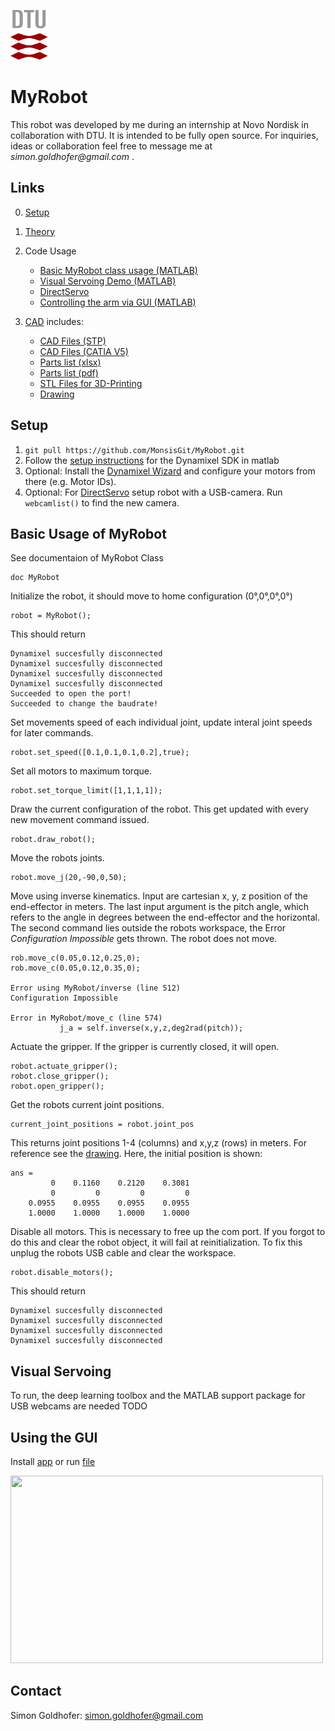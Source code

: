 <p float="left">
  <img src="https://github.com/MonsisGit/MyRobot/blob/master/doc/images/dtu.png" width="60" height="80" /> 
</p>

# MyRobot
This robot was developed by me during an internship at Novo Nordisk in collaboration with DTU. It is intended to be fully open source. For inquiries, ideas or collaboration feel free to message me at _simon.goldhofer@gmail.com_ .

## Links

0. [Setup](https://github.com/MonsisGit/MyRobot/blob/master/README.md#Setup)
1. [Theory](https://github.com/MonsisGit/MyRobot/blob/master/doc/theory.md)
2. Code Usage 
    - [Basic MyRobot class usage (MATLAB)](https://github.com/MonsisGit/MyRobot/blob/master/README.md#Basic-Usage-of-MyRobot)
    - [Visual Servoing Demo (MATLAB)](https://github.com/MonsisGit/MyRobot/blob/master/README.md#Visual-Servoing)
    - [DirectServo](https://github.com/MonsisGit/MyRobot/blob/master/doc/DirectServo.md)
    - [Controlling the arm via GUI (MATLAB)](https://github.com/MonsisGit/MyRobot/blob/master/README.md#Using-the-GUI)

3. [CAD](https://github.com/MonsisGit/MyRobot/blob/master/CAD/) includes:
    - [CAD Files (STP)](https://github.com/MonsisGit/MyRobot/blob/master/CAD/Robot_Arm_stp.zip)
    - [CAD Files (CATIA V5)](https://github.com/MonsisGit/MyRobot/blob/master/CAD/CATIA%20V5.zip)
    - [Parts list (xlsx)](https://github.com/MonsisGit/MyRobot/blob/master/CAD/parts_list.xlsx)
    - [Parts list (pdf)](https://github.com/MonsisGit/MyRobot/blob/master/CAD/parts_list.pdf)
    - [STL Files for 3D-Printing](https://github.com/MonsisGit/MyRobot/blob/master/CAD/stls_to_print.zip)
    - [Drawing](https://github.com/MonsisGit/MyRobot/blob/master/CAD/overview_drawing.pdf)

## Setup
1. ```git pull https://github.com/MonsisGit/MyRobot.git```
2. Follow the [setup instructions](https://emanual.robotis.com/docs/en/software/dynamixel/dynamixel_sdk/library_setup/matlab_windows/) for the Dynamixel SDK in matlab
3. Optional: Install the [Dynamixel Wizard](https://emanual.robotis.com/docs/en/software/dynamixel/dynamixel_wizard2/) and configure your motors from there (e.g. Motor IDs).
4. Optional: For [DirectServo](https://github.com/MonsisGit/MyRobot/blob/master/doc/DirectServo.md) setup robot with a USB-camera. Run ```webcamlist()``` to find the new camera.
## Basic Usage of MyRobot
See documentaion of MyRobot Class
```
doc MyRobot
```

Initialize the robot, it should move to home configuration (0°,0°,0°,0°)
```
robot = MyRobot();
```
This should return
```
Dynamixel succesfully disconnected
Dynamixel succesfully disconnected
Dynamixel succesfully disconnected
Dynamixel succesfully disconnected
Succeeded to open the port!
Succeeded to change the baudrate!
```
Set movements speed of each individual joint, update interal joint speeds for later commands.
```
robot.set_speed([0.1,0.1,0.1,0.2],true);
```

Set all motors to maximum torque.
```
robot.set_torque_limit([1,1,1,1]);
```

Draw the current configuration of the robot. This get updated with every new movement command issued.
```
robot.draw_robot();
```

Move the robots joints.
```
robot.move_j(20,-90,0,50);
```
Move using inverse kinematics. Input are cartesian x, y, z position of the end-effector in meters. The last input argument is the pitch angle, which refers to the angle in degrees between the end-effector and the horizontal. The second command lies outside the robots workspace, the Error *Configuration Impossible* gets thrown. The robot does not move.
```
rob.move_c(0.05,0.12,0.25,0);
rob.move_c(0.05,0.12,0.35,0);

Error using MyRobot/inverse (line 512)
Configuration Impossible

Error in MyRobot/move_c (line 574)
           j_a = self.inverse(x,y,z,deg2rad(pitch));
```

Actuate the gripper. If the gripper is currently closed, it will open.
```
robot.actuate_gripper();
robot.close_gripper();
robot.open_gripper();
```

Get the robots current joint positions.
```
current_joint_positions = robot.joint_pos
```
This returns joint positions 1-4 (columns) and x,y,z (rows) in meters. For reference see the [drawing](https://github.com/MonsisGit/MyRobot/blob/master/CAD/overview_drawing.pdf). Here, the initial position is shown:
```
ans =
         0    0.1160    0.2120    0.3081
         0         0         0         0
    0.0955    0.0955    0.0955    0.0955
    1.0000    1.0000    1.0000    1.0000
```
Disable all motors. This is necessary to free up the com port. If you forgot to do this and clear the robot object, it will fail at reinitialization. To fix this unplug the robots USB cable and clear the workspace.
```
robot.disable_motors();
```
This should return
```
Dynamixel succesfully disconnected
Dynamixel succesfully disconnected
Dynamixel succesfully disconnected
Dynamixel succesfully disconnected
```

## Visual Servoing

To run, the deep learning toolbox and the MATLAB support package for USB webcams are needed
TODO

## Using the GUI

Install [app](https://github.com/MonsisGit/MyRobot/blob/master/matlab/MyRobot_Studio.mlappinstall) or run [file](https://github.com/MonsisGit/MyRobot/blob/master/matlab/MyRobot_Studio.mlapp)

<img src="https://media.giphy.com/media/SqHr7QHvoKA8Fz5jO6/giphy.gif" width="500" height="300" />

## Contact
Simon Goldhofer: simon.goldhofer@gmail.com

